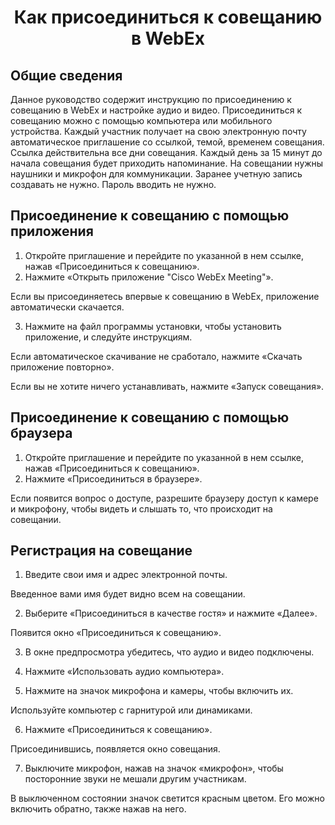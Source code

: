 ﻿#  <p align=center> Как присоединиться к совещанию в WebEx 

## Общие сведения

Данное руководство содержит инструкцию по присоединению к совещанию в WebEx и настройке аудио и видео.
Присоединиться к совещанию можно с помощью компьютера или мобильного устройства.
Каждый участник получает на свою электронную почту автоматическое приглашение со ссылкой, темой, временем совещания.
Ссылка действительна все дни совещания.
Каждый день за 15 минут до начала совещания будет приходить напоминание. 
На совещании нужны наушники и микрофон для коммуникации.
Заранее учетную запись создавать не нужно. Пароль вводить не нужно.
 
  
## Присоединение к совещанию с помощью приложения

1. Откройте приглашение и перейдите по указанной в нем ссылке, нажав «Присоединиться к совещанию».
2. Нажмите «Открыть приложение "Cisco WebEx Meeting"».

Если вы присоединяетесь впервые к совещанию в WebEx, приложение автоматически скачается.

3. Нажмите на файл программы установки, чтобы установить приложение, и следуйте инструкциям.

Если автоматическое скачивание не сработало, нажмите «Скачать приложение повторно».

Если вы не хотите ничего устанавливать, нажмите «Запуск совещания».
  

## Присоединение к совещанию с помощью браузера

1. Откройте приглашение и перейдите по указанной в нем ссылке, нажав «Присоединиться к совещанию».
2. Нажмите «Присоединиться в браузере».
   
Если появится вопрос о доступе, разрешите браузеру доступ к камере и микрофону, чтобы видеть и слышать то, что происходит на совещании.

## Регистрация на совещание

1. Введите свои имя и адрес электронной почты.
   
Введенное вами имя будет видно всем на совещании.

2. Выберите «Присоединиться в качестве гостя» и нажмите «Далее».
    
Появится окно «Присоединиться к совещанию».

3. В окне предпросмотра убедитесь, что аудио и видео подключены.
   
4. Нажмите «Использовать аудио компьютера».
   
5. Нажмите на значок микрофона и камеры, чтобы включить их.
   
Используйте компьютер с гарнитурой или динамиками.

6. Нажмите «Присоединиться к совещанию». 

Присоединившись, появляется окно совещания. 

7. Выключите микрофон, нажав на значок «микрофон», чтобы посторонние звуки не мешали другим участникам.

В выключенном состоянии значок светится красным цветом. 
Его можно включить обратно, также нажав на него.

